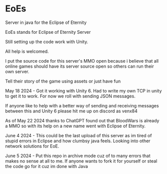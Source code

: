 # EoEs
Server in java for the Eclipse of Eternity

EoEs stands for Eclipse of Eternity Server

Still setting up the code work with Unity.

All help is welcomed.

I put the source code for this server's MMO open because i believe that all online games should have its server source open so others can run their own server.

Tell their story of the game using assets or just have fun

May 18 2024 - Got it working with Unity 6. Had to write my own TCP in unity to get it to work. For now we roll with sending JSON messages.

If anyone like to help with a better way of sending and receiving messages between this and Unity 6 please hit me up on discord as venx84

As of May 22 2024 thanks to ChatGPT found out that BloodWars is already a MMO so with its help on a new name went with Eclipse of Eternity.

June 4 2024 - This could be the last upload of this server as im tired of stupid errors in Eclipse and how clumbsy java feels.
Looking into other network solutions for EoE.

June 5 2024 - Put this repo in archive mode cuz of to many errors that makes no sense at all to me. If anyone wants to fork it for yourself or steal the code go for it cuz im done with Java
